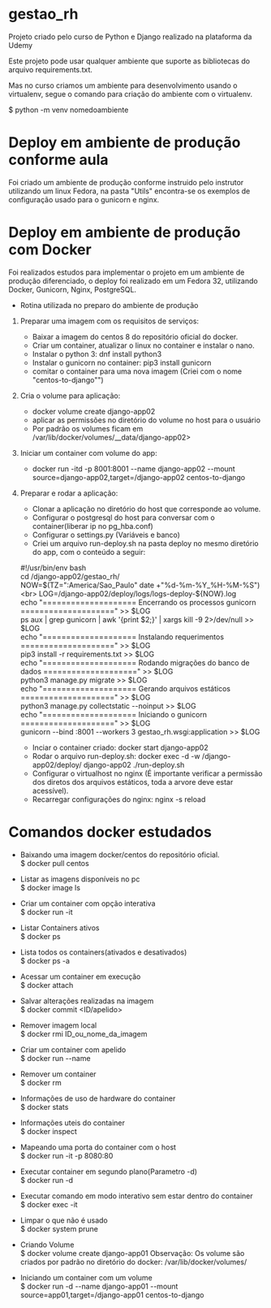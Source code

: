 # gestao_rh
Projeto criado pelo curso de Python e Django realizado na plataforma da Udemy

Este projeto pode usar qualquer ambiente que suporte as bibliotecas do arquivo requirements.txt.

Mas no curso criamos um ambiente para desenvolvimento usando o virtualenv, segue o comando para criação do ambiente com o virtualenv.

$ python -m venv nomedoambiente

# Deploy em ambiente de produção conforme aula

Foi criado um ambiente de produção conforme instruido pelo instrutor utilizando um linux Fedora, na pasta "Utils" 
encontra-se os exemplos de configuração usado para o gunicorn e nginx.


# Deploy em ambiente de produção com Docker

Foi realizados estudos para implementar o projeto em um ambiente de produção diferenciado, 
o deploy foi realizado em um Fedora 32, utilizando Docker, Gunicorn, Nginx, PostgreSQL.

* Rotina utilizada no preparo do ambiente de produção
1. Preparar uma imagem com os requisitos de serviços:
	- Baixar a imagem do centos 8 do repositório oficial do docker.
	- Criar um container, atualizar o linux no container e instalar o nano.
	- Instalar o python 3: dnf install python3
	- Instalar o gunicorn no container: pip3 install gunicorn
	- comitar o container para uma nova imagem (Criei com o nome "centos-to-django"")
2. Cria o volume para aplicação:
	- docker volume create django-app02
	- aplicar as permissões no diretório do volume no host para o usuário 
	- Por padrão os volumes ficam em /var/lib/docker/volumes/__data/django-app02>
3. Iniciar um container com volume do app:
	- docker run -itd -p 8001:8001 --name django-app02 --mount source=django-app02,target=/django-app02 centos-to-django
4. Preparar e rodar a aplicação:
	- Clonar a aplicação no diretório do host que corresponde ao volume.
	- Configurar o postgresql do host para conversar com o container(liberar ip no pg_hba.conf)
	- Configurar o settings.py (Variáveis e banco)
	- Criei um arquivo run-deploy.sh na pasta deploy no mesmo diretório do app, com o conteúdo a seguir:
		
	\#!/usr/bin/env bash<br>
	cd /django-app02/gestao_rh/<br>
	NOW=$(TZ=":America/Sao_Paulo" date +"%d-%m-%Y_%H-%M-%S")<br>
	LOG=/django-app02/deploy/logs/logs-deploy-${NOW}.log<br>
	echo "==================== Encerrando os processos gunicorn ====================" >> $LOG<br>
	ps aux | grep gunicorn | awk '{print $2;}' | xargs kill -9 2>/dev/null >> $LOG<br>
	echo "==================== Instalando requerimentos ====================" >> $LOG<br>
	pip3 install -r requirements.txt >> $LOG<br>
	echo "==================== Rodando migrações do banco de dados ====================" >> $LOG<br>
	python3 manage.py migrate >> $LOG<br>
	echo "==================== Gerando arquivos estáticos ====================" >> $LOG<br>
	python3 manage.py collectstatic --noinput >> $LOG<br>
	echo "==================== Iniciando o gunicorn ====================" >> $LOG<br>
	gunicorn --bind :8001 --workers 3 gestao_rh.wsgi:application >> $LOG<br>

	- Inciar o container criado: docker start django-app02
	- Rodar o arquivo run-deploy.sh: docker exec -d -w /django-app02/deploy/ django-app02 ./run-deploy.sh
	- Configurar o virtualhost no nginx (É importante verificar a permissão dos diretos dos arquivos estáticos, toda a arvore deve estar acessível).
	- Recarregar configurações do nginx: nginx -s reload
	
# Comandos docker estudados
- Baixando uma imagem docker/centos do repositório oficial.<br>
$ docker pull centos
- Listar as imagens disponíveis no pc<br>
$ docker image ls
- Criar um container com opção interativa<br>
$ docker run -it <nome-da-imagem>
- Listar Containers ativos<br>
$ docker ps
- Lista todos os containers(ativados e desativados)<br>
$ docker ps -a
- Acessar um container em execução<br>
$ docker attach <id-ou-apelido>
- Salvar alterações realizadas na imagem<br>
$ docker commit <ID/apelido> <nome-da-nova-imagem>

- Remover imagem local<br>
$ docker rmi ID_ou_nome_da_imagem
- Criar um container com apelido<br>
$ docker run --name <apelido> <nome-da-imagem>
- Remover um container<br>
$ docker rm <id-ou-apelido>
- Informações de uso de hardware do container<br>
$ docker stats <id-ou-apelido>
- Informações uteis do container<br>
$ docker inspect <id-ou-apelido>
- Mapeando uma porta do container com o host<br>
$ docker run -it -p 8080:80 <id-ou-apelido>
- Executar container em segundo plano(Parametro -d)<br>
$ docker run -d <nome-da-imagem>
- Executar comando em modo interativo sem estar dentro do container<br>
$ docker exec -it <id-ou-apelido> <comando>
- Limpar o que não é usado<br>
$ docker system prune
- Criando Volume<br>
$ docker volume create django-app01
Observação: Os volume são criados por padrão no diretório do docker: /var/lib/docker/volumes/
- Iniciando um container com um volume<br>
$ docker run -d --name django-app01 --mount source=app01,target=/django-app01 centos-to-django
